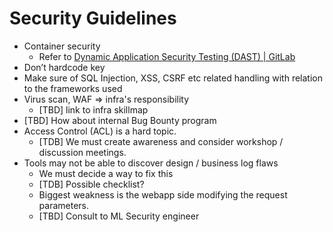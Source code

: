# Security Guidelines

- Container security
  - Refer to [Dynamic Application Security Testing (DAST) | GitLab](https://docs.gitlab.com/ee/user/application_security/dast/)
- Don’t hardcode key
- Make sure of SQL Injection, XSS, CSRF etc related handling with relation to the frameworks used
- Virus scan, WAF => infra's responsibility
  - [TBD] link to infra skillmap
- [TBD] How about internal Bug Bounty program
- Access Control (ACL) is a hard topic.
  - [TDB] We must create awareness and consider workshop / discussion meetings.
- Tools may not be able to discover design / business log flaws
  - We must decide a way to fix this
  - [TDB] Possible checklist?
  - Biggest weakness is the webapp side modifying the request parameters.
  - [TBD] Consult to ML Security engineer
